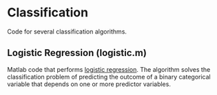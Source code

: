 # Classification

Code for several classification algorithms.

## Logistic Regression (logistic.m)

Matlab code that performs [logistic regression](http://en.wikipedia.org/wiki/Logistic_regression). The algorithm solves the classification problem of predicting the outcome of a binary categorical variable that depends on one or more predictor variables. 

